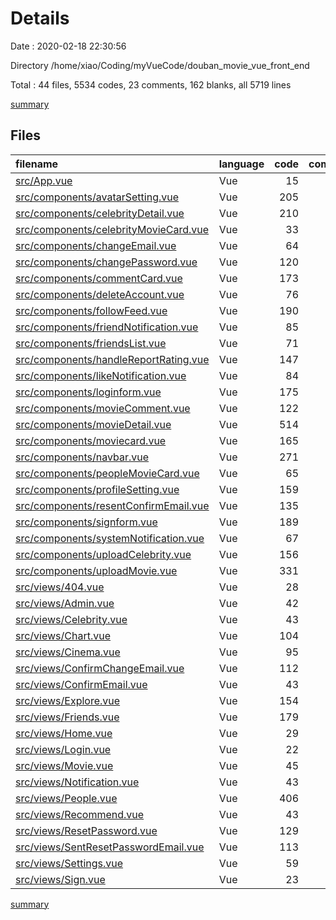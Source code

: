 # Details

Date : 2020-02-18 22:30:56

Directory /home/xiao/Coding/myVueCode/douban_movie_vue_front_end

Total : 44 files,  5534 codes, 23 comments, 162 blanks, all 5719 lines

[summary](results.md)

## Files
| filename | language | code | comment | blank | total |
| :--- | :--- | ---: | ---: | ---: | ---: |
| [src/App.vue](/src/App.vue) | Vue | 15 | 0 | 3 | 18 |
| [src/components/avatarSetting.vue](/src/components/avatarSetting.vue) | Vue | 205 | 5 | 3 | 213 |
| [src/components/celebrityDetail.vue](/src/components/celebrityDetail.vue) | Vue | 210 | 0 | 6 | 216 |
| [src/components/celebrityMovieCard.vue](/src/components/celebrityMovieCard.vue) | Vue | 33 | 0 | 1 | 34 |
| [src/components/changeEmail.vue](/src/components/changeEmail.vue) | Vue | 64 | 0 | 3 | 67 |
| [src/components/changePassword.vue](/src/components/changePassword.vue) | Vue | 120 | 0 | 3 | 123 |
| [src/components/commentCard.vue](/src/components/commentCard.vue) | Vue | 173 | 0 | 3 | 176 |
| [src/components/deleteAccount.vue](/src/components/deleteAccount.vue) | Vue | 76 | 0 | 3 | 79 |
| [src/components/followFeed.vue](/src/components/followFeed.vue) | Vue | 190 | 0 | 6 | 196 |
| [src/components/friendNotification.vue](/src/components/friendNotification.vue) | Vue | 85 | 0 | 5 | 90 |
| [src/components/friendsList.vue](/src/components/friendsList.vue) | Vue | 71 | 0 | 3 | 74 |
| [src/components/handleReportRating.vue](/src/components/handleReportRating.vue) | Vue | 147 | 0 | 3 | 150 |
| [src/components/likeNotification.vue](/src/components/likeNotification.vue) | Vue | 84 | 0 | 3 | 87 |
| [src/components/loginform.vue](/src/components/loginform.vue) | Vue | 175 | 0 | 6 | 181 |
| [src/components/movieComment.vue](/src/components/movieComment.vue) | Vue | 122 | 0 | 5 | 127 |
| [src/components/movieDetail.vue](/src/components/movieDetail.vue) | Vue | 514 | 0 | 2 | 516 |
| [src/components/moviecard.vue](/src/components/moviecard.vue) | Vue | 165 | 3 | 2 | 170 |
| [src/components/navbar.vue](/src/components/navbar.vue) | Vue | 271 | 1 | 4 | 276 |
| [src/components/peopleMovieCard.vue](/src/components/peopleMovieCard.vue) | Vue | 65 | 0 | 3 | 68 |
| [src/components/profileSetting.vue](/src/components/profileSetting.vue) | Vue | 159 | 1 | 3 | 163 |
| [src/components/resentConfirmEmail.vue](/src/components/resentConfirmEmail.vue) | Vue | 135 | 0 | 5 | 140 |
| [src/components/signform.vue](/src/components/signform.vue) | Vue | 189 | 0 | 5 | 194 |
| [src/components/systemNotification.vue](/src/components/systemNotification.vue) | Vue | 67 | 0 | 3 | 70 |
| [src/components/uploadCelebrity.vue](/src/components/uploadCelebrity.vue) | Vue | 156 | 0 | 3 | 159 |
| [src/components/uploadMovie.vue](/src/components/uploadMovie.vue) | Vue | 331 | 0 | 3 | 334 |
| [src/views/404.vue](/src/views/404.vue) | Vue | 28 | 0 | 3 | 31 |
| [src/views/Admin.vue](/src/views/Admin.vue) | Vue | 42 | 0 | 4 | 46 |
| [src/views/Celebrity.vue](/src/views/Celebrity.vue) | Vue | 43 | 0 | 3 | 46 |
| [src/views/Chart.vue](/src/views/Chart.vue) | Vue | 104 | 1 | 4 | 109 |
| [src/views/Cinema.vue](/src/views/Cinema.vue) | Vue | 95 | 2 | 4 | 101 |
| [src/views/ConfirmChangeEmail.vue](/src/views/ConfirmChangeEmail.vue) | Vue | 112 | 0 | 3 | 115 |
| [src/views/ConfirmEmail.vue](/src/views/ConfirmEmail.vue) | Vue | 43 | 1 | 3 | 47 |
| [src/views/Explore.vue](/src/views/Explore.vue) | Vue | 154 | 0 | 8 | 162 |
| [src/views/Friends.vue](/src/views/Friends.vue) | Vue | 179 | 0 | 4 | 183 |
| [src/views/Home.vue](/src/views/Home.vue) | Vue | 29 | 1 | 4 | 34 |
| [src/views/Login.vue](/src/views/Login.vue) | Vue | 22 | 0 | 4 | 26 |
| [src/views/Movie.vue](/src/views/Movie.vue) | Vue | 45 | 4 | 4 | 53 |
| [src/views/Notification.vue](/src/views/Notification.vue) | Vue | 43 | 1 | 4 | 48 |
| [src/views/People.vue](/src/views/People.vue) | Vue | 406 | 2 | 4 | 412 |
| [src/views/Recommend.vue](/src/views/Recommend.vue) | Vue | 43 | 1 | 3 | 47 |
| [src/views/ResetPassword.vue](/src/views/ResetPassword.vue) | Vue | 129 | 0 | 3 | 132 |
| [src/views/SentResetPasswordEmail.vue](/src/views/SentResetPasswordEmail.vue) | Vue | 113 | 0 | 3 | 116 |
| [src/views/Settings.vue](/src/views/Settings.vue) | Vue | 59 | 0 | 4 | 63 |
| [src/views/Sign.vue](/src/views/Sign.vue) | Vue | 23 | 0 | 4 | 27 |

[summary](results.md)